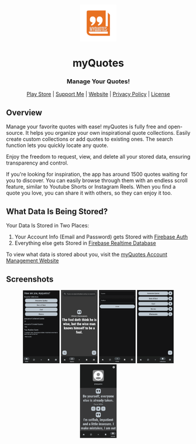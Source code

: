 <div align="center"><img style="align:center;" src="./app/src/rsz_logo.png" alt="Logo" width="100" /></div>
<h1 align="center">myQuotes</h1>
<h3 align="center">Manage Your Quotes!</h3>
<p align="center">
<a href="https://play.google.com/store/apps/details?id=com.sforge.quotes">Play Store</a> | <a href="https://www.buymeacoffee.com/lukassobotik">Support Me</a> | <a href="https://lukassobotik.dev/project/myQuotes">Website</a> | <a href="https://github.com/lukassobotik/Quotes/blob/master/PrivacyPolicy.md">Privacy Policy</a> | <a href="https://github.com/lukassobotik/Quotes/blob/master/LICENSE">License</a>
</p>

## Overview
Manage your favorite quotes with ease! myQuotes is fully free and open-source. 
It helps you organize your own inspirational quote collections. Easily create custom collections or add quotes to existing ones. 
The search function lets you quickly locate any quote.

Enjoy the freedom to request, view, and delete all your stored data, ensuring transparency and control.

If you're looking for inspiration, the app has around 1500 quotes waiting for you to discover. 
You can easily browse through them with an endless scroll feature, similar to Youtube Shorts or Instagram Reels. 
When you find a quote you love, you can share it with others, so they can enjoy it too.

## What Data Is Being Stored? 
Your Data Is Stored in Two Places:
1. Your Account Info (Email and Password) gets Stored with [Firebase Auth](https://firebase.google.com/docs/auth)
2. Everything else gets Stored in [Firebase Realtime Database](https://firebase.google.com/docs/database)

To view what data is stored about you, visit the [myQuotes Account Management Website](https://myquotes.account.lukassobotik.dev/stored-data)

## Screenshots
<div align="center">
    <img style="align:center;" src="./app/src/sc-1.png" alt="Screenshot" width="100" />
    <img style="align:center;" src="./app/src/sc-2.png" alt="Screenshot" width="100" />
    <img style="align:center;" src="./app/src/sc-3.png" alt="Screenshot" width="100" />
    <img style="align:center;" src="./app/src/sc-4.png" alt="Screenshot" width="100" />
    <img style="align:center;" src="./app/src/sc-5.png" alt="Screenshot" width="100" />
</div>
